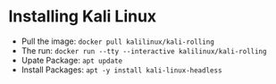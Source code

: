 # Installing Kali Linux
 * Pull the image: `docker pull kalilinux/kali-rolling`
 * The run: `docker run --tty --interactive kalilinux/kali-rolling`
 * Upate Package: `apt update`
 * Install Packages: `apt -y install kali-linux-headless`
